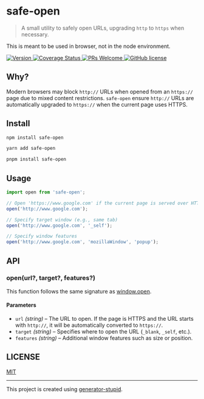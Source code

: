 # safe-open

> A small utility to safely open URLs, upgrading `http` to `https` when necessary.

This is meant to be used in browser, not in the node environment.

<p>
  <a href="https://www.npmjs.com/package/safe-open">
    <img src="https://img.shields.io/npm/v/safe-open.svg" alt="Version" />
  </a>
  <a href="https://coveralls.io/github/yyz945947732/safe-open?branch=master">
    <img
      src="https://coveralls.io/repos/github/yyz945947732/safe-open/badge.svg?branch=master"
      alt="Coverage Status"
    />
  </a>
  <a href="https://github.com/yyz945947732/safe-open/pulls">
    <img
      src="https://img.shields.io/badge/PRs-welcome-brightgreen.svg"
      alt="PRs Welcome"
    />
  </a>
  <a href="https://github.com/yyz945947732/safe-open/blob/master/LICENSE">
    <img
      src="https://img.shields.io/badge/license-MIT-blue.svg"
      alt="GitHub license"
    />
  </a>
</p>

## Why?

Modern browsers may block `http://` URLs when opened from an `https://` page due to mixed content restrictions. `s​afe-open` ensure `http://` URLs are automatically upgraded to `https://` when the current page uses HTTPS.

## Install

```bash
npm install safe-open
```

```bash
yarn add safe-open
```

```bash
pnpm install safe-open
```

## Usage

```js
import open from 'safe-open';

// Open 'https://www.google.com' if the current page is served over HTTPS
open('http://www.google.com');

// Specify target window (e.g., same tab)
open('http://www.google.com', '_self');

// Specify window features
open('http://www.google.com', 'mozillaWindow', 'popup');
```

## API

### open(url?, target?, features?)

This function follows the same signature as [window.open](https://developer.mozilla.org/en-US/docs/Web/API/Window/open).

#### Parameters

- `url` _(string)_ – The URL to open. If the page is HTTPS and the URL starts with `http://`, it will be automatically converted to `https://`.
- `target` _(string)_ – Specifies where to open the URL (`_blank`, `_self`, etc.).
- `features` _(string)_ – Additional window features such as size or position.

## LICENSE

[MIT](https://github.com/yyz945947732/safe-open/blob/master/LICENSE)

---

This project is created using [generator-stupid](https://github.com/yyz945947732/generator-stupid).

